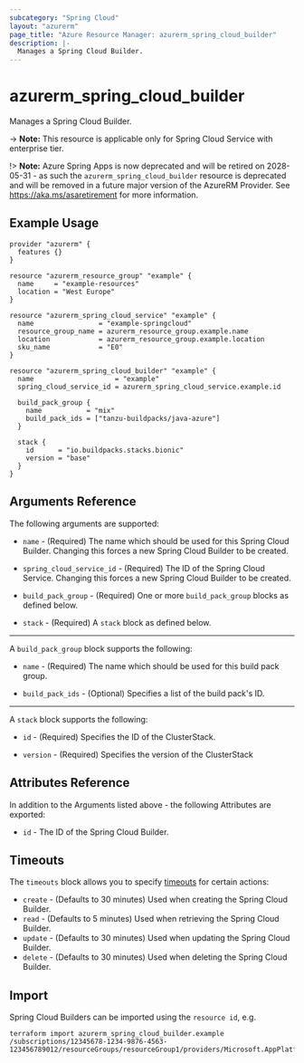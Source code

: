 ```yaml
---
subcategory: "Spring Cloud"
layout: "azurerm"
page_title: "Azure Resource Manager: azurerm_spring_cloud_builder"
description: |-
  Manages a Spring Cloud Builder.
---
```


# azurerm_spring_cloud_builder

Manages a Spring Cloud Builder.

-> **Note:** This resource is applicable only for Spring Cloud Service with enterprise tier.

!> **Note:** Azure Spring Apps is now deprecated and will be retired on 2028-05-31 - as such the `azurerm_spring_cloud_builder` resource is deprecated and will be removed in a future major version of the AzureRM Provider. See https://aka.ms/asaretirement for more information.

## Example Usage

```hcl
provider "azurerm" {
  features {}
}

resource "azurerm_resource_group" "example" {
  name     = "example-resources"
  location = "West Europe"
}

resource "azurerm_spring_cloud_service" "example" {
  name                = "example-springcloud"
  resource_group_name = azurerm_resource_group.example.name
  location            = azurerm_resource_group.example.location
  sku_name            = "E0"
}

resource "azurerm_spring_cloud_builder" "example" {
  name                    = "example"
  spring_cloud_service_id = azurerm_spring_cloud_service.example.id

  build_pack_group {
    name           = "mix"
    build_pack_ids = ["tanzu-buildpacks/java-azure"]
  }

  stack {
    id      = "io.buildpacks.stacks.bionic"
    version = "base"
  }
}
```

## Arguments Reference

The following arguments are supported:

* `name` - (Required) The name which should be used for this Spring Cloud Builder. Changing this forces a new Spring Cloud Builder to be created.

* `spring_cloud_service_id` - (Required) The ID of the Spring Cloud Service. Changing this forces a new Spring Cloud Builder to be created.

* `build_pack_group` - (Required) One or more `build_pack_group` blocks as defined below.

* `stack` - (Required) A `stack` block as defined below.

---

A `build_pack_group` block supports the following:

* `name` - (Required) The name which should be used for this build pack group.

* `build_pack_ids` - (Optional) Specifies a list of the build pack's ID.

---

A `stack` block supports the following:

* `id` - (Required) Specifies the ID of the ClusterStack.

* `version` - (Required) Specifies the version of the ClusterStack

## Attributes Reference

In addition to the Arguments listed above - the following Attributes are exported:

* `id` - The ID of the Spring Cloud Builder.

## Timeouts

The `timeouts` block allows you to specify [timeouts](https://www.terraform.io/language/resources/syntax#operation-timeouts) for certain actions:

* `create` - (Defaults to 30 minutes) Used when creating the Spring Cloud Builder.
* `read` - (Defaults to 5 minutes) Used when retrieving the Spring Cloud Builder.
* `update` - (Defaults to 30 minutes) Used when updating the Spring Cloud Builder.
* `delete` - (Defaults to 30 minutes) Used when deleting the Spring Cloud Builder.

## Import

Spring Cloud Builders can be imported using the `resource id`, e.g.

```shell
terraform import azurerm_spring_cloud_builder.example /subscriptions/12345678-1234-9876-4563-123456789012/resourceGroups/resourceGroup1/providers/Microsoft.AppPlatform/spring/service1/buildServices/buildService1/builders/builder1
```
